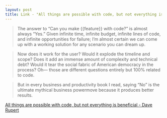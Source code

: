```yaml
---
layout: post
title: Link - "All things are possible with code, but not everything is beneficial"
---
```


> The answer to “Can you make {{feature}} with code?” is almost always “Yes.” Given infinite time, infinite budget, infinite lines of code, and infinite opportunities for failure; I’m almost certain we can come up with a working solution for any scenario you can dream up.

> Now does it work for the user? Would it explode the timeline and scope? Does it add an immense amount of complexity and technical debt? Would it tear the social fabric of American democracy in the process? Oh— those are different questions entirely but 100% related to code.

> But in every business and productivity book I read, saying “No” is the ultimate mythical business powermove because it produces better results.

[All things are possible with code, but not everything is beneficial - Dave Rupert](https://daverupert.com/2021/09/all-things-possible-not-everything-beneficial/)

